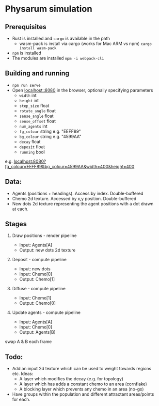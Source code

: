 
# Physarum simulation

## Prerequisites
- Rust is installed and `cargo` is available in the path
  - wasm-pack is install via cargo (works for Mac ARM vs npm)
    `cargo install wasm-pack`
- `npm` is installed
- The modules are installed `npm -i webpack-cli`

## Building and running
- `npm run serve`
- Open <localhost::8080> in the browser, optionally specifying parameters
  - `width` int
  - `height` int
  - `step_size` float
  - `rotate_angle` float
  - `sense_angle` float
  - `sense_offset` float
  - `num_agents` int
  - `fg_colour` string e.g. "EEFF89"
  - `bg_colour` string e.g. "4599AA"
  - `decay` float
  - `deposit` float
  - `running` bool

e.g. <localhost:8080?fg_colour=EEFF89&bg_colour=4599AA&width=400&height=400>

## Data:
- Agents (positions + headings).  Access by index.  Double-buffered
- Chemo 2d texture.  Accessed by x,y position. Double-buffered
- New dots 2d texture representing the agent positions with a dot drawn at each.

## Stages

1. Draw positions - render pipeline
   - Input: Agents[A]
   - Output: new dots 2d texture

2. Deposit - compute pipeline
   - Input: new dots
   - Input: Chemo[0]
   - Output: Chemo[1]

3. Diffuse - compute pipeline
   - Input: Chemo[1]
   - Output: Chemo[0]

4. Update agents - compute pipeline
   - Input: Agents[A]
   - Input: Chemo[0]
   - Output: Agents[B]

swap A & B each frame


## Todo:
- Add an input 2d texture which can be used to weight towards regions etc. Ideas:
  - A layer which modifies the decay (e.g. for topology)
  - A layer which has adds a constant chemo to an area (cornflake)
  - A blocking layer which prevents any chemo in an area (no-go)
- Have groups within the population and different attractant areas/points for each.
